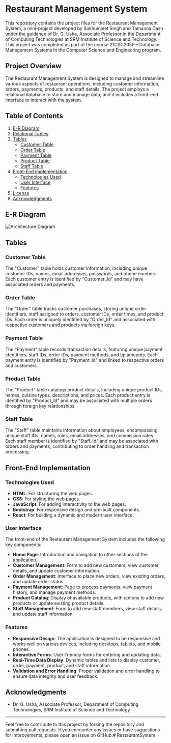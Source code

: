 # Restaurant Management System

This repository contains the project files for the Restaurant Management System, a mini-project developed by Sukhumjeet Singh and Tamanna Dash under the guidance of Dr. G. Usha, Associate Professor in the Department of Computing Technologies at SRM Institute of Science and Technology. This project was completed as part of the course 21CSC205P – Database Management Systems in the Computer Science and Engineering program.

## Project Overview

The Restaurant Management System is designed to manage and streamline various aspects of restaurant operations, including customer information, orders, payments, products, and staff details. The project employs a relational database to store and manage data, and it includes a front-end interface to interact with the system.

## Table of Contents

1. [E-R Diagram](#e-r-diagram)
2. [Relational Tables](#relational-tables)
3. [Tables](#tables)
    - [Customer Table](#customer-table)
    - [Order Table](#order-table)
    - [Payment Table](#payment-table)
    - [Product Table](#product-table)
    - [Staff Table](#staff-table)
4. [Front-End Implementation](#front-end-implementation)
    - [Technologies Used](#technologies-used)
    - [User Interface](#user-interface)
    - [Features](#features)
5. [License](#license)
6. [Acknowledgments](#acknowledgments)

## E-R Diagram
![Architecture Diagram](https://github.com/sukhum29/RestaurantSystem/blob/main/Blank%20diagram-6.png?raw=true)

## Tables

### Customer Table

The "Customer" table holds customer information, including unique customer IDs, names, email addresses, passwords, and phone numbers. Each customer entry is identified by "Customer_Id" and may have associated orders and payments.

### Order Table

The "Order" table tracks customer purchases, storing unique order identifiers, staff assigned to orders, customer IDs, order times, and product IDs. Each order is uniquely identified by "Order_Id" and associated with respective customers and products via foreign keys.

### Payment Table

The "Payment" table records transaction details, featuring unique payment identifiers, staff IDs, order IDs, payment methods, and tip amounts. Each payment entry is identified by "Payment_Id" and linked to respective orders and customers.

### Product Table

The "Product" table catalogs product details, including unique product IDs, names, cuisine types, descriptions, and prices. Each product entry is identified by "Product_Id" and may be associated with multiple orders through foreign key relationships.

### Staff Table

The "Staff" table maintains information about employees, encompassing unique staff IDs, names, roles, email addresses, and commission rates. Each staff member is identified by "Staff_Id" and may be associated with orders and payments, contributing to order handling and transaction processing.

## Front-End Implementation

### Technologies Used

- **HTML**: For structuring the web pages.
- **CSS**: For styling the web pages.
- **JavaScript**: For adding interactivity to the web pages.
- **Bootstrap**: For responsive design and pre-built components.
- **React**: For building a dynamic and modern user interface.

### User Interface

The front-end of the Restaurant Management System includes the following key components:

- **Home Page**: Introduction and navigation to other sections of the application.
- **Customer Management**: Form to add new customers, view customer details, and update customer information.
- **Order Management**: Interface to place new orders, view existing orders, and update order status.
- **Payment Management**: Page to process payments, view payment history, and manage payment methods.
- **Product Catalog**: Display of available products, with options to add new products or update existing product details.
- **Staff Management**: Form to add new staff members, view staff details, and update staff information.

### Features

- **Responsive Design**: The application is designed to be responsive and works well on various devices, including desktops, tablets, and mobile phones.
- **Interactive Forms**: User-friendly forms for entering and updating data.
- **Real-Time Data Display**: Dynamic tables and lists to display customer, order, payment, product, and staff information.
- **Validation and Error Handling**: Proper validation and error handling to ensure data integrity and user feedback.


## Acknowledgments

- Dr. G. Usha, Associate Professor, Department of Computing Technologies, SRM Institute of Science and Technology

---

Feel free to contribute to this project by forking the repository and submitting pull requests. If you encounter any issues or have suggestions for improvements, please open an issue on GitHub.# RestaurantSystem
